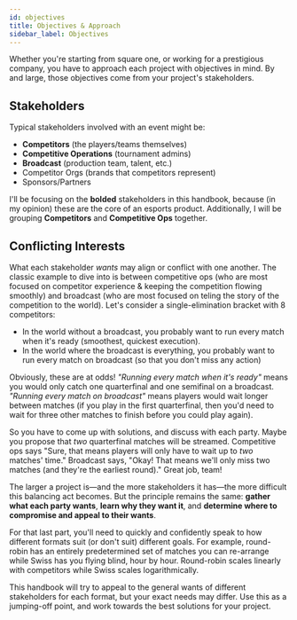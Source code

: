 ```yaml
---
id: objectives
title: Objectives & Approach
sidebar_label: Objectives
---
```


Whether you're starting from square one, or working for a prestigious company,
 you have to approach each project with objectives in mind.
By and large, those objectives come from your project's stakeholders.

## Stakeholders

Typical stakeholders involved with an event might be:

* **Competitors** (the players/teams themselves)
* **Competitive Operations** (tournament admins)
* **Broadcast** (production team, talent, etc.)
* Competitor Orgs (brands that competitors represent)
* Sponsors/Partners

I'll be focusing on the **bolded** stakeholders in this handbook,
 because (in my opinion) these are the core of an esports product.
Additionally, I will be grouping **Competitors** and **Competitive Ops** together.

## Conflicting Interests

What each stakeholder *wants* may align or conflict with one another.
The classic example to dive into is between competitive ops (who are most focused on competitor experience & keeping the competition flowing smoothly)
 and broadcast (who are most focused on teling the story of the competition to the world).
Let's consider a single-elimination bracket with 8 competitors:

* In the world without a broadcast, you probably want to run every match when it's ready (smoothest, quickest execution).
* In the world where the broadcast is everything, you probably want to run every match on broadcast (so that you don't miss any action)

Obviously, these are at odds!
*"Running every match when it's ready"* means you would only catch one quarterfinal and one semifinal on a broadcast.
*"Running every match on broadcast"* means players would wait longer between matches (if you play in the first quarterfinal,
 then you'd need to wait for three other matches to finish before you could play again).

So you have to come up with solutions, and discuss with each party.
Maybe you propose that *two* quarterfinal matches will be streamed.
Competitive ops says "Sure, that means players will only have to wait up to *two* matches' time."
Broadcast says, "Okay! That means we'll only miss two matches (and they're the earliest round)."
Great job, team!

The larger a project is—and the more stakeholders it has—the more difficult this balancing act becomes.
But the principle remains the same: **gather what each party wants**, **learn why they want it**, and **determine where to compromise and appeal to their wants**.

For that last part, you'll need to quickly and confidently speak to how different formats suit (or don't suit) different goals.
For example, round-robin has an entirely predetermined set of matches you can re-arrange while Swiss has you flying blind, hour by hour.
Round-robin scales linearly with competitors while Swiss scales logarithmically.

This handbook will try to appeal to the general wants of different stakeholders for each format, but your exact needs may differ.
Use this as a jumping-off point, and work towards the best solutions for your project.
